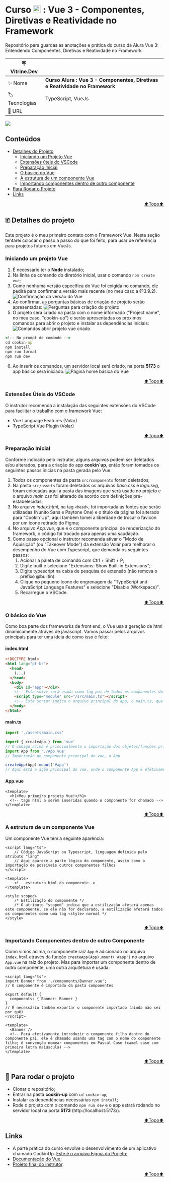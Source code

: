 # Curso <img src="./images/icons/alura_logo.png" style="height: 24px"> : Vue 3 - Componentes, Diretivas e Reatividade no Framework
Repositório para guardas as anotações e prática do curso da Alura Vue 3: Entendendo Componentes, Diretivas e Reatividade no Framework

| :placard: Vitrine.Dev |     |
| -------------  | --- |
| :sparkles: Nome        | **Curso Alura : Vue 3 - Componentes, Diretivas e Reatividade no Framework**
| :label: Tecnologias | TypeScript, VueJs
| :rocket: URL         | 

<!-- Inserir imagem com a #vitrinedev ao final do link -->
![](./images/homepage.png#vitrinedev)

## Conteúdos
* [Detalhes do Projeto](#-detalhes-do-projeto)
    * [Iniciando um Projeto Vue](#iniciando-um-projeto-vue)
    * [Extensões úteis do VSCode](#extensões-úteis-do-vscode)
    * [Preparação Inicial](#preparação-inicial)
    * [O básico do Vue](#o-básico-do-vue)
    * [A estrutura de um componente Vue](#a-estrutura-de-um-componente-vue)
    * [Importando componentes dentro de outro componente](#importando-componentes-dentro-de-outro-componente)
* [Para Rodar o Projeto](#-para-rodar-o-projeto)
* [Links](#links)

<a href="#" style="display: block; text-align: right">⬆️Topo⬆️</a>


## 🗈 Detalhes do projeto
Este projeto é o meu primeiro contato com o Framework Vue. Nesta seção tentarei colocar o passo a passo do que foi feito, para usar de referência para projetos futuros em VueJs.


### Iniciando um projeto Vue
1. É necessário ter o __Node__ instalado;
2. Na linha de comando do diretório inicial, usar o comando ```npm create vue```;
3. Como nenhuma versão específica do Vue foi exigida no comando, ele pedirá para confirmar a versão mais recente (no meu caso a @3.9.2).
![Confirmação da versão do Vue](./images/versao-vue.png)
4. Ao confirmar, as perguntas básicas de criação de projeto serão apresentadas:
![Perguntas para criação do projeto](./images/perguntas-vue.png)
5. O projeto será criado na pasta com o nome informado ("Project name", no meu caso, "cookin-up") e serão apresentadas os próximos comandos para abrir o projeto e instalar as dependências iniciais:
![Comandos abrir projeto vue criado](./images/instrucoes-abrir-projeto-vue.png)
```cmd
<!-- No prompt de comando -->
cd cookin-up
npm install
npm run format
npm run dev
```
6. Ao inserir os comandos, um servidor local será criado, na porta __5173__ o app básico será iniciado:
![Página home básica do Vue](./images/home-vue.png)

<a href="#" style="display: block; text-align: right">⬆️Topo⬆️</a>


### Extensões Úteis do VSCode
O instrutor recomenda a instalação das seguintes extensões do VSCode para facilitar o trabalho com o framework Vue:
- Vue Language Features (Volar)
- TypeScript Vue Plugin (Volar)

<a href="#" style="display: block; text-align: right">⬆️Topo⬆️</a>

### Preparação Inicial
Conforme indicado pelo instrutor, alguns arquivos podem ser deletados e/ou alterados, para a criação do app **cookin´up**, então foram tomados os seguintes passos inicias na pasta gerada pelo Vue:
1. Todos os componentes da pasta ```src/components``` foram deletados;
2. Na pasta ```src/assets``` foram deletados os arquivos *base.css* e *logo.svg*, foram colocadas aqui a pasta das imagens que será usada no projeto e o arquivo *main.css* foi alterado de acordo com definições pré-estabelecidas;
3. No arquivo *index.html*, na tag ```<head>```, foi importada as fontes que serão utilizadas (Nunito Sans e Paytone One) e o título da página foi alterado para "Cookin´Up"; aqui também tomei a liberdade de trocar o favicon por um ícone retirado do Figma;
4. No arquivo *App.vue*, que é o componente principal de renderização do framework, o código foi trocado para apenas uma saudação.
5. Como passo opcional o instrutor recomenda ativar o "Modo de Aquisição" (ou "Takeover Mode") da extensão Volar para melhorar o desempenho do Vue com Typescript, que demanda os seguintes passos:
    1. Acionar a paleta de comando com Ctrl + Shift + P;
    2. Digite built e selecione "Extensions: Show Built-in Extensions";
    3. Digite typescript na caixa de pesquisa de extensão (não remova o prefixo @builtin).
    4. Clique no pequeno ícone de engrenagem da "TypeScript and JavaScript Language Features" e selecione "Disable (Workspace)".
    5. Recarregue o VSCode.

<a href="#" style="display: block; text-align: right">⬆️Topo⬆️</a>


### O básico do Vue
Como boa parte dos frameworks de front end, o Vue usa a geração de html dinamicamente através de javascript. Vamos passar pelos arquivos principais para ter uma ideia de como isso é feito:

#### index.html
```html
<!DOCTYPE html>
<html lang="pt-br">
  <head>
    (...)
  </head>
  <body>
    <div id="app"></div>
    <!-- Esta <div> será usada como tag pai de todos os componentes do aplicativo Vue, em especial o componente principal, App.vue, por isso é importante que sua identificação serja alterada com muito cuidado -->
    <script type="module" src="/src/main.ts"></script>
    <!-- Este script indica o arquivo principal do app, o main.ts, que é o responsável por criar/renderizar dinamicamente os componentes em html -->
  </body>
</html>
```

#### main.ts
```ts
import './assets/main.css'

import { createApp } from 'vue'
// O código acima é principalmente a importação dos objetos/funções principais do Vue.
import App from './App.vue'
// Importação do componente principal do vue, o App

createApp(App).mount('#app')
// Aqui está a ação principal do vue, onde o componente App é efetivamente criado como html/css/js e montado na div principal (com o id="app")
```

#### App.vue
```vue
<template>
  <h1>Meu primeiro projeto Vue!</h1>
  <!-- tags html a serem inseridas quando o componente for chamado -->
</template>
```

<a href="#" style="display: block; text-align: right">⬆️Topo⬆️</a>


### A estrutura de um componente Vue
Um componente Vue tem a seguinte aparência:
```vue
<script lang="ts">
    // Código JavaScript ou Typescript, linguagem definida pelo atributo "lang"
    // Aqui aparece a parte lógica do componente, assim como a importação de possíveis outros componentes filhos
</script>

<template>
    <!-- estrutura html do componente-->
</template>

<style scoped>
    /* Estilização do componente */
    /* O atributo "scoped" indica que a estilização afetará apenas este componente, se ele não for declarado, a estilização afetará todos os componentes como uma tag <style> normal */
</style>
``` 
<a href="#" style="display: block; text-align: right">⬆️Topo⬆️</a>


### Importando Componentes dentro de outro Componente
Como vimos acima, o componente raiz ```App``` é adicionado no arquivo ```index.html``` através da função ```createApp(App).mount('#app')``` no arquivo ```App.vue``` na raiz do projeto. Mas para importar um componente dentro de outro componente, uma outra arquitetura é usada:
```vue
<script lang="ts">
import Banner from './components/Banner.vue';
// O componente é importado da pasta componentes

export default {
  components: { Banner: Banner }
}
// É necessário também exportar o componente importado (ainda não sei por quê)
</script>

<template>
  <Banner />
  <!-- Para efetivamente introduzir o componente filho dentro do componente pai, ele é chamado usando uma tag com o nome do componente filho; é convenção nomear componentes em Pascal Case (camel case com primeira letra maiúscula) -->
</template>
``` 

<a href="#" style="display: block; text-align: right">⬆️Topo⬆️</a>


## 📀 Para rodar o projeto
- Clonar o repositório;
- Entrar na pasta __cookin-up__ com ```cd cookin-up```;
- Instalar as dependências necessárias ```npm install```;
- Rode o projeto com o comando ```npm run dev``` e o app estará rodando no servidor local na porta __5173__ (http://localhost:5173/).

<a href="#" style="display: block; text-align: right">⬆️Topo⬆️</a>


## Links
- A parte prática do curso envolve o desenvolvimento de um aplicativo chamado CookinUp. [Este é o arquivo Figma do Projeto](https://www.figma.com/file/J4J2EY9BDJKYueH7QGrsnz/Cookin'UP-%7C-Vue-1-(Copy)?type=design&node-id=1901-2&mode=design&t=odeZYaNpiVTuXDSt-0);
- [Documentação do Vue](https://br.vuejs.org/v2/guide/index.html);
- [Projeto final do instrutor](https://github.com/alura-cursos/cookin-up/tree/main).

<a href="#" style="display: block; text-align: right">⬆️Topo⬆️</a>
